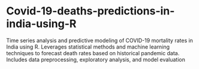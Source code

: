 # Covid-19-deaths-predictions-in-india-using-R
Time series analysis and predictive modeling of COVID-19 mortality rates in India using R. Leverages statistical methods and machine learning techniques to forecast death rates based on historical pandemic data. Includes data preprocessing, exploratory analysis, and model evaluation
